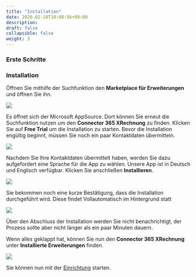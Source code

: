 ```yaml
---
title: "Installation"
date: 2020-02-28T10:08:56+09:00
description: 
draft: false
collapsible: false
weight: 3
---
```

### Erste Schritte

### Installation

Öffnen Sie mithilfe der Suchfunktion den **Marketplace für Erweiterungen** und öffnen Sie ihn.

![](images/XRechnung/marketplacesuch.PNG)

Es öffnet sich der Microsoft AppSource. Dort können Sie erneut die Suchfunktion nutzen um den **Connector 365 XRechnung** zu finden. Klicken Sie auf **Free Trial** um die Installation zu starten. Bevor die Installation engültig beginnt, müssen Sie noch ein paar Kontaktdaten übermitteln.

![](images/XRechnung/xrechnungmarketplace.PNG)

Nachdem Sie Ihre Kontaktdaten übermittelt haben, werden Sie dazu aufgefordert eine Sprache für die App zu wählen. Unsere App ist in Deutsch und Englisch verfügbar. Klicken Sie anschließen **Installieren**.

![](images/XRechnung/xrechnungsprache.PNG)

Sie bekommen noch eine kurze Bestätigung, dass die Installation durchgeführt wird. Diese findet Vollautomatisch im Hintergrund statt

![](images/XRechnung/xrechnunginstallation.PNG)

Über den Abschluss der Installation werden Sie nicht benachrichtigt, der Prozess sollte aber nicht länger als ein paar Minuten dauern.

Wenn alles geklappt hat, können Sie nun den **Connector 365 XRechnung** unter **Installierte Erweiterungen** finden.

![](images/XRechnung/xrechnunginstalliert.png)

Sie können nun mit der [Einrichtung](de-de/connector-on-appsource/xrechnung/first-steps/setup/setup-customer/) starten.



